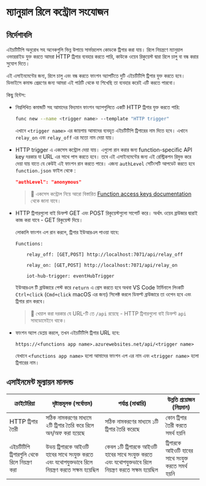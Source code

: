 # ম্যানুয়াল রিলে কন্ট্রোল সংযোজন

## নির্দেশাবলি

এইচটিটিপি অনুরোধ সহ অনেকগুলি ভিন্ন উপায়ে সার্ভারলেস কোডকে ট্রিগার করা যায়। রিলে নিয়ন্ত্রণে ম্যানুয়াল ওভাররাইড যুক্ত করতে আমরা HTTP ট্রিগার ব্যবহার করতে পারি, কাউকে ওয়েব রিকুয়েস্ট দ্বারা রিলে চালু বা বন্ধ করার সুযোগ দিতে।

এই এসাইনমেন্টের জন্য, রিলে চালু এবং বন্ধ করতে ফাংশন অ্যাপটিতে দুটি এইচটিটিপি ট্রিগার যুক্ত করতে হবে। ডিভাইসে কমান্ড প্রেরণের জন্য আমরা এই পাঠটি থেকে যা শিখেছি তা ব্যবহার করেই এটি করতে পারবো।

কিছু হিন্টস:

* নিম্নলিখিত কমান্ডটি সহ আমাদের বিদ্যমান ফাংশন অ্যাপগুলিতে একটি HTTP ট্রিগার যুক্ত করতে পারি:

    ```sh
    func new --name <trigger name> --template "HTTP trigger"
    ```

    এখানে `<trigger name>` এর জায়গায় আমাদের ব্যবহৃত এইচটিটিপি ট্রিগারের নাম দিতে হবে। এখানে `relay_on` এবং `relay_off` এর মতো নাম দেয়া যায়।

* HTTP trigger এ একসেস কন্ট্রোল দেয়া যায়। এগুলো রান করার জন্য function-specific API key দরকার যা URL এর সাথে পাস করতে হবে। তবে এই এসাইনমেন্টের জন্য এই রেস্ট্রিকশন রিমুভ করে দেয়া যায় যাতে যে কেউই এই ফাংশন রান করতে পারে। এজন্য `authLevel` সেটিংসটি আপডেট করতে হবে `function.json` ফাইল থেকে :

    ```json
    "authLevel": "anonymous"
    ```

    > 💁 একসেস কন্ট্রোল নিয়ে আরো বিস্তারিত [Function access keys documentation](https://docs.microsoft.com/azure/azure-functions/functions-bindings-http-webhook-trigger?WT.mc_id=academic-17441-jabenn#authorization-keys) থেকে জানা যাবে।

* HTTP ট্রিগারগুলো বাই ডিফল্ট GET এবং POST রিকুয়েস্টগুলো সাপোর্ট করে। অর্থাৎ ওয়েব ব্রাউজার দ্বারাই কাজ করা যাবে - GET রিকুয়েস্ট দিয়ে।

    লোকালি ফাংশন এপ রান করলে, ট্রিগার ইউআরএল পাওয়া যাবে:

    ```output
    Functions:

        relay_off: [GET,POST] http://localhost:7071/api/relay_off

        relay_on: [GET,POST] http://localhost:7071/api/relay_on

        iot-hub-trigger: eventHubTrigger
    ```

    ইউআরএল টি ব্রাউজারে পেস্ট করে `return` এ প্রেস করতে হবে অথবা VS Code টার্মিনালে লিংকটি `Ctrl+click` (`Cmd+click` macOS এর জন্য) সিলেক্ট করলে ডিফল্ট ব্রাউজারে  তা ওপেন হবে এবং ট্রিগার রান করবে।

    > 💁 খেয়াল করা দরকার যে URL-টি তে `/api` রয়েছে - HTTP ট্রিগারগুলো বাই ডিফল্ট `api` সাবডোমেইনে থাকে।

* ফাংশন অ্যাপ ডেপ্লয় করলে, তখন এইচটিটিপি ট্রিগার URL হবে:

    `https://<functions app name>.azurewebsites.net/api/<trigger name>`

    যেখানে `<functions app name>` হলো  আমাদের ফাংশন এপ এর  নাম এবং  `<trigger name>` হলো ট্রিগারের নাম।

## এসাইনমেন্ট মূল্যায়ন মানদন্ড

| ক্রাইটেরিয়া | দৃষ্টান্তমূলক (সর্বোত্তম) | পর্যাপ্ত (মাঝারি) | উন্নতি প্রয়োজন (নিম্নমান) |
| --------- | ------------------ | ------------- | --------------------- |
|  HTTP ট্রিগার তৈরী | সঠিক নামকরণের মাধ্যমে ২টি ট্রিগার তৈরি করে রিলে অন/অফ করা হয়েছে | সঠিক নামকরণের মাধ্যমে ১টি ট্রিগার তৈরি করেছে | কোন ট্রিগার তৈরী করতে সমর্থ হয়নি |
| এইচটিটিপি ট্রিগারগুলি থেকে রিলে নিয়ন্ত্রণ করা | উভয় ট্রিগারকে আইওটি হাবের সাথে সংযুক্ত করতে এবং যথোপযুক্তভাবে রিলে নিয়ন্ত্রণ করতে সক্ষম হয়েছিল| কেবল ১টি ট্রিগারকে আইওটি হাবের সাথে সংযুক্ত করতে এবং যথোপযুক্তভাবে রিলে নিয়ন্ত্রণ করতে সক্ষম হয়েছিল | ট্রিগারকে আইওটি হাবের সাথে সংযুক্ত করতে সমর্থ হয়নি |
